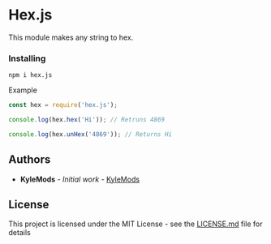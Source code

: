 # Hex.js

This module makes any string to hex.

### Installing

```
npm i hex.js
```

Example 

```js
const hex = require('hex.js');

console.log(hex.hex('Hi')); // Retruns 4869

console.log(hex.unHex('4869')); // Returns Hi
```

## Authors

* **KyleMods** - *Initial work* - [KyleMods](https://github.com/MathisBruva)

## License

This project is licensed under the MIT License - see the [LICENSE.md](LICENSE.md) file for details